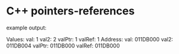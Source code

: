 # C++ pointers-references

example output:

Values:
val: 1 val2: 2 valPtr: 1 valRef: 1
Address:
val: 011DB000 val2: 011DB004 valPtr: 011DB000 valRef: 011DB000
